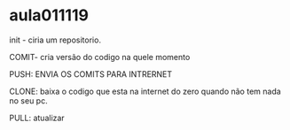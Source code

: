 # aula011119
init - ciria um repositorio.

COMIT- cria versão do codigo na quele momento

PUSH: ENVIA OS COMITS PARA INTRERNET

CLONE: baixa o codigo que esta na internet do zero quando não tem nada no seu pc.

PULL: atualizar 

 
